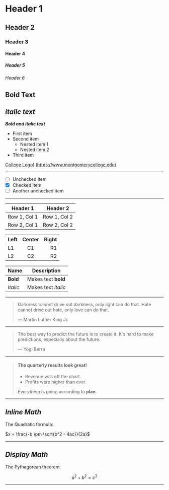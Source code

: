 # Header 1
## Header 2
### Header 3
#### Header 4
##### Header 5
###### Header 6


**Bold Text**
-
*italic text*
-
***Bold and italic text***

- First item
- Second item
    - Nested item 1
    - Nested item 2
- Third item

 [College Logo](MClogo.png)]
 (https://www.montgomerycollege.edu)

---
  - [ ] Unchecked item
  - [x] Checked item
  - [ ] Another unchecked item

***
| Header 1 | Header 2 |
|----------|----------|
| Row 1, Col 1 | Row 1, Col 2 |
| Row 2, Col 1 | Row 2, Col 2 |

| Left | Center | Right |
|:-----|:------:|------:|
| L1   |   C1   |    R1 |
| L2   |   C2   |    R2 |

| Name | Description |
|------|-------------|
| **Bold** | Makes text **bold** |
| *Italic* | Makes text *italic* |



___
> Darkness cannot drive out darkness, only light can do that. Hate cannot drive out hate, only love can do that.
>
> — Martin Luther King Jr.
***
>  The best way to predict the future is to create it.
> It's hard to make predictions, especially about the future.
>
>  — Yogi Berra
___

> #### The quarterly results look great!
>
> - Revenue was off the chart.
> - Profits were higher than ever.
>
> *Everything* is going according to **plan**.

___
*Inline Math*
-
The Quadratic formula:

 $x = \frac{-b \pm \sqrt{b^2 - 4ac}}{2a}$


___
*Display Math*
-
The Pythagorean theorem:

$$a^2 + b^2 = c^2$$

___
















